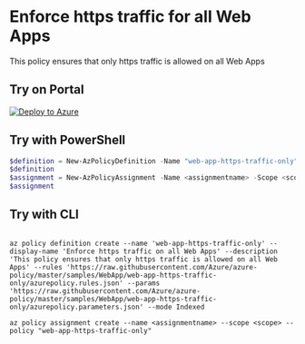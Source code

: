 # Enforce https traffic for all Web Apps

This policy ensures that only https traffic is allowed on all Web Apps

## Try on Portal

[![Deploy to Azure](https://aka.ms/deploytoazurebutton)](https://portal.azure.com/#blade/Microsoft_Azure_Policy/CreatePolicyDefinitionBlade/uri/https%3A%2F%2Fraw.githubusercontent.com%2FAzure%2Fazure-policy%2Fmaster%2Fsamples%2FWebApp%2Fweb-app-https-traffic-only%2Fazurepolicy.json)

## Try with PowerShell

````powershell
$definition = New-AzPolicyDefinition -Name "web-app-https-traffic-only" -DisplayName "Enforce https traffic on all Web Apps" -description "This policy ensures that only https traffic is allowed on all Web Apps" -Policy 'https://raw.githubusercontent.com/Azure/azure-policy/master/samples/WebApp/web-app-https-traffic-only/azurepolicy.rules.json' -Parameter 'https://raw.githubusercontent.com/Azure/azure-policy/master/samples/WebApp/web-app-https-traffic-only/azurepolicy.parameters.json' -Mode Indexed
$definition
$assignment = New-AzPolicyAssignment -Name <assignmentname> -Scope <scope> -PolicyDefinition $definition
$assignment
````

## Try with CLI

````cli

az policy definition create --name 'web-app-https-traffic-only' --display-name 'Enforce https traffic on all Web Apps' --description 'This policy ensures that only https traffic is allowed on all Web Apps' --rules 'https://raw.githubusercontent.com/Azure/azure-policy/master/samples/WebApp/web-app-https-traffic-only/azurepolicy.rules.json' --params 'https://raw.githubusercontent.com/Azure/azure-policy/master/samples/WebApp/web-app-https-traffic-only/azurepolicy.parameters.json' --mode Indexed

az policy assignment create --name <assignmentname> --scope <scope> --policy "web-app-https-traffic-only"

````
